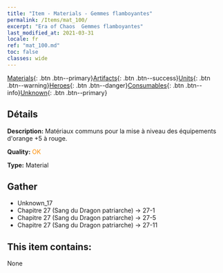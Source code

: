 ```yaml
---
title: "Item - Materials - Gemmes flamboyantes"
permalink: /Items/mat_100/
excerpt: "Era of Chaos  Gemmes flamboyantes"
last_modified_at: 2021-03-31
locale: fr
ref: "mat_100.md"
toc: false
classes: wide
---
```

 [Materials](/fr/Items/){: .btn .btn--primary}[Artifacts](/fr/Items/Artifacts/){: .btn .btn--success}[Units](/fr/Items/Units/){: .btn .btn--warning}[Heroes](/fr/Items/Heroes/){: .btn .btn--danger}[Consumables](/fr/Items/Consumables/){: .btn .btn--info}[Unknown](/fr/Items/Unknown/){: .btn .btn--primary}

## Détails
 **Description:** Matériaux communs pour la mise à niveau des équipements d'orange +5 à rouge.

 **Quality:** <span style="color: #FF8C00">OK</span>

 **Type:** Material

## Gather

*    Unknown_17 
*    Chapitre 27 (Sang du Dragon patriarche) -> 27-1 
*    Chapitre 27 (Sang du Dragon patriarche) -> 27-5 
*    Chapitre 27 (Sang du Dragon patriarche) -> 27-11 

## This item contains:

  None

